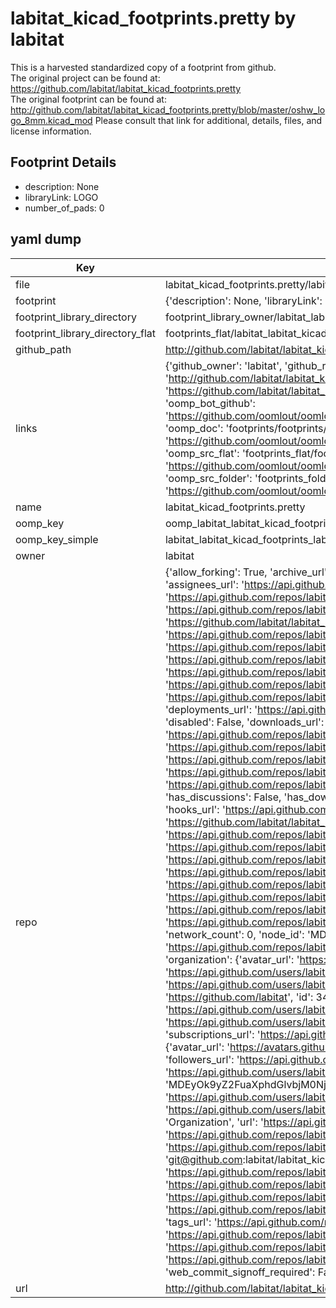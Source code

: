 # labitat_kicad_footprints.pretty by labitat  
This is a harvested standardized copy of a footprint from github.  
The original project can be found at:  
https://github.com/labitat/labitat_kicad_footprints.pretty  
The original footprint can be found at:
http://github.com/labitat/labitat_kicad_footprints.pretty/blob/master/oshw_logo_8mm.kicad_mod
Please consult that link for additional, details, files, and license information.  
## Footprint Details
* description: None  
* libraryLink: LOGO  
* number_of_pads: 0  
## yaml dump  
| Key | Value |  
| --- | --- |  
| file | labitat_kicad_footprints.pretty/labitat_logo_50mm.kicad_mod |  
| footprint | {'description': None, 'libraryLink': 'LOGO', 'number_of_pads': 0} |  
| footprint_library_directory | footprint_library_owner/labitat_labitat_kicad_footprints.pretty |  
| footprint_library_directory_flat | footprints_flat/labitat_labitat_kicad_footprints_labitat_logo_50mm/working |  
| github_path | http://github.com/labitat/labitat_kicad_footprints.pretty/blob/master/labitat_logo_50mm.kicad_mod |  
| links | {'github_owner': 'labitat', 'github_repo_name': 'labitat_kicad_footprints.pretty', 'github_src': 'http://github.com/labitat/labitat_kicad_footprints.pretty/blob/master/oshw_logo_8mm.kicad_mod', 'github_src_repo': 'https://github.com/labitat/labitat_kicad_footprints.pretty', 'oomp_bot': 'footprints/labitat_labitat_kicad_footprints_labitat_logo_50mm/working', 'oomp_bot_github': 'https://github.com/oomlout/oomlout_oomp_footprint_bot/tree/main/footprints/labitat_labitat_kicad_footprints_labitat_logo_50mm/working', 'oomp_doc': 'footprints/footprints/labitat/labitat_kicad_footprints/labitat_logo_50mm/working/', 'oomp_doc_github': 'https://github.com/oomlout/oomlout_oomp_footprint_doc/tree/main/footprints/footprints/labitat/labitat_kicad_footprints/labitat_logo_50mm/working', 'oomp_src_flat': 'footprints_flat/footprints_flat/labitat_labitat_kicad_footprints_labitat_logo_50mm/working', 'oomp_src_flat_github': 'https://github.com/oomlout/oomlout_oomp_footprint_src/tree/main/footprints_flat/labitat_labitat_kicad_footprints_labitat_logo_50mm/working', 'oomp_src_folder': 'footprints_folder/footprints_folder/labitat/labitat_kicad_footprints/labitat_logo_50mm/working', 'oomp_src_folder_github': 'https://github.com/oomlout/oomlout_oomp_footprint_src/tree/main/footprints_folder/labitat/labitat_kicad_footprints/labitat_logo_50mm/working'} |  
| name | labitat_kicad_footprints.pretty |  
| oomp_key | oomp_labitat_labitat_kicad_footprints_labitat_logo_50mm |  
| oomp_key_simple | labitat_labitat_kicad_footprints_labitat_logo_50mm |  
| owner | labitat |  
| repo | {'allow_forking': True, 'archive_url': 'https://api.github.com/repos/labitat/labitat_kicad_footprints.pretty/{archive_format}{/ref}', 'archived': False, 'assignees_url': 'https://api.github.com/repos/labitat/labitat_kicad_footprints.pretty/assignees{/user}', 'blobs_url': 'https://api.github.com/repos/labitat/labitat_kicad_footprints.pretty/git/blobs{/sha}', 'branches_url': 'https://api.github.com/repos/labitat/labitat_kicad_footprints.pretty/branches{/branch}', 'clone_url': 'https://github.com/labitat/labitat_kicad_footprints.pretty.git', 'collaborators_url': 'https://api.github.com/repos/labitat/labitat_kicad_footprints.pretty/collaborators{/collaborator}', 'comments_url': 'https://api.github.com/repos/labitat/labitat_kicad_footprints.pretty/comments{/number}', 'commits_url': 'https://api.github.com/repos/labitat/labitat_kicad_footprints.pretty/commits{/sha}', 'compare_url': 'https://api.github.com/repos/labitat/labitat_kicad_footprints.pretty/compare/{base}...{head}', 'contents_url': 'https://api.github.com/repos/labitat/labitat_kicad_footprints.pretty/contents/{+path}', 'contributors_url': 'https://api.github.com/repos/labitat/labitat_kicad_footprints.pretty/contributors', 'created_at': '2016-02-29T19:19:38Z', 'default_branch': 'master', 'deployments_url': 'https://api.github.com/repos/labitat/labitat_kicad_footprints.pretty/deployments', 'description': 'Misc. footprints for KiCAD', 'disabled': False, 'downloads_url': 'https://api.github.com/repos/labitat/labitat_kicad_footprints.pretty/downloads', 'events_url': 'https://api.github.com/repos/labitat/labitat_kicad_footprints.pretty/events', 'fork': False, 'forks': 0, 'forks_count': 0, 'forks_url': 'https://api.github.com/repos/labitat/labitat_kicad_footprints.pretty/forks', 'full_name': 'labitat/labitat_kicad_footprints.pretty', 'git_commits_url': 'https://api.github.com/repos/labitat/labitat_kicad_footprints.pretty/git/commits{/sha}', 'git_refs_url': 'https://api.github.com/repos/labitat/labitat_kicad_footprints.pretty/git/refs{/sha}', 'git_tags_url': 'https://api.github.com/repos/labitat/labitat_kicad_footprints.pretty/git/tags{/sha}', 'git_url': 'git://github.com/labitat/labitat_kicad_footprints.pretty.git', 'has_discussions': False, 'has_downloads': True, 'has_issues': True, 'has_pages': False, 'has_projects': True, 'has_wiki': True, 'homepage': None, 'hooks_url': 'https://api.github.com/repos/labitat/labitat_kicad_footprints.pretty/hooks', 'html_url': 'https://github.com/labitat/labitat_kicad_footprints.pretty', 'id': 52816785, 'is_template': False, 'issue_comment_url': 'https://api.github.com/repos/labitat/labitat_kicad_footprints.pretty/issues/comments{/number}', 'issue_events_url': 'https://api.github.com/repos/labitat/labitat_kicad_footprints.pretty/issues/events{/number}', 'issues_url': 'https://api.github.com/repos/labitat/labitat_kicad_footprints.pretty/issues{/number}', 'keys_url': 'https://api.github.com/repos/labitat/labitat_kicad_footprints.pretty/keys{/key_id}', 'labels_url': 'https://api.github.com/repos/labitat/labitat_kicad_footprints.pretty/labels{/name}', 'language': None, 'languages_url': 'https://api.github.com/repos/labitat/labitat_kicad_footprints.pretty/languages', 'license': None, 'merges_url': 'https://api.github.com/repos/labitat/labitat_kicad_footprints.pretty/merges', 'milestones_url': 'https://api.github.com/repos/labitat/labitat_kicad_footprints.pretty/milestones{/number}', 'mirror_url': None, 'name': 'labitat_kicad_footprints.pretty', 'network_count': 0, 'node_id': 'MDEwOlJlcG9zaXRvcnk1MjgxNjc4NQ==', 'notifications_url': 'https://api.github.com/repos/labitat/labitat_kicad_footprints.pretty/notifications{?since,all,participating}', 'open_issues': 0, 'open_issues_count': 0, 'organization': {'avatar_url': 'https://avatars.githubusercontent.com/u/346178?v=4', 'events_url': 'https://api.github.com/users/labitat/events{/privacy}', 'followers_url': 'https://api.github.com/users/labitat/followers', 'following_url': 'https://api.github.com/users/labitat/following{/other_user}', 'gists_url': 'https://api.github.com/users/labitat/gists{/gist_id}', 'gravatar_id': '', 'html_url': 'https://github.com/labitat', 'id': 346178, 'login': 'labitat', 'node_id': 'MDEyOk9yZ2FuaXphdGlvbjM0NjE3OA==', 'organizations_url': 'https://api.github.com/users/labitat/orgs', 'received_events_url': 'https://api.github.com/users/labitat/received_events', 'repos_url': 'https://api.github.com/users/labitat/repos', 'site_admin': False, 'starred_url': 'https://api.github.com/users/labitat/starred{/owner}{/repo}', 'subscriptions_url': 'https://api.github.com/users/labitat/subscriptions', 'type': 'Organization', 'url': 'https://api.github.com/users/labitat'}, 'owner': {'avatar_url': 'https://avatars.githubusercontent.com/u/346178?v=4', 'events_url': 'https://api.github.com/users/labitat/events{/privacy}', 'followers_url': 'https://api.github.com/users/labitat/followers', 'following_url': 'https://api.github.com/users/labitat/following{/other_user}', 'gists_url': 'https://api.github.com/users/labitat/gists{/gist_id}', 'gravatar_id': '', 'html_url': 'https://github.com/labitat', 'id': 346178, 'login': 'labitat', 'node_id': 'MDEyOk9yZ2FuaXphdGlvbjM0NjE3OA==', 'organizations_url': 'https://api.github.com/users/labitat/orgs', 'received_events_url': 'https://api.github.com/users/labitat/received_events', 'repos_url': 'https://api.github.com/users/labitat/repos', 'site_admin': False, 'starred_url': 'https://api.github.com/users/labitat/starred{/owner}{/repo}', 'subscriptions_url': 'https://api.github.com/users/labitat/subscriptions', 'type': 'Organization', 'url': 'https://api.github.com/users/labitat'}, 'private': False, 'pulls_url': 'https://api.github.com/repos/labitat/labitat_kicad_footprints.pretty/pulls{/number}', 'pushed_at': '2018-02-12T21:08:28Z', 'releases_url': 'https://api.github.com/repos/labitat/labitat_kicad_footprints.pretty/releases{/id}', 'size': 152, 'ssh_url': 'git@github.com:labitat/labitat_kicad_footprints.pretty.git', 'stargazers_count': 0, 'stargazers_url': 'https://api.github.com/repos/labitat/labitat_kicad_footprints.pretty/stargazers', 'statuses_url': 'https://api.github.com/repos/labitat/labitat_kicad_footprints.pretty/statuses/{sha}', 'subscribers_count': 9, 'subscribers_url': 'https://api.github.com/repos/labitat/labitat_kicad_footprints.pretty/subscribers', 'subscription_url': 'https://api.github.com/repos/labitat/labitat_kicad_footprints.pretty/subscription', 'svn_url': 'https://github.com/labitat/labitat_kicad_footprints.pretty', 'tags_url': 'https://api.github.com/repos/labitat/labitat_kicad_footprints.pretty/tags', 'teams_url': 'https://api.github.com/repos/labitat/labitat_kicad_footprints.pretty/teams', 'temp_clone_token': None, 'topics': [], 'trees_url': 'https://api.github.com/repos/labitat/labitat_kicad_footprints.pretty/git/trees{/sha}', 'updated_at': '2016-02-29T19:19:38Z', 'url': 'https://api.github.com/repos/labitat/labitat_kicad_footprints.pretty', 'visibility': 'public', 'watchers': 0, 'watchers_count': 0, 'web_commit_signoff_required': False} |  
| url | http://github.com/labitat/labitat_kicad_footprints.pretty |  

